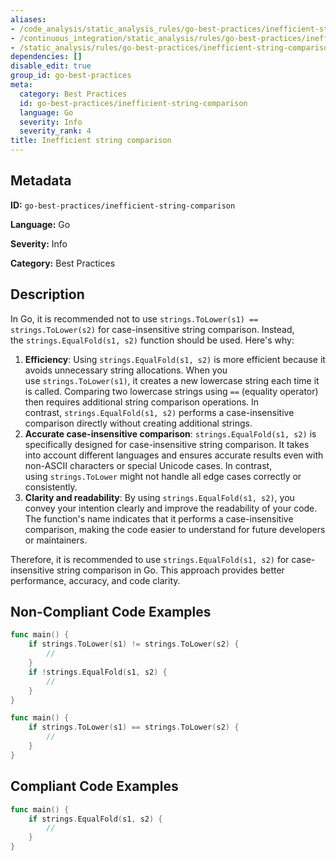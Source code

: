 ```yaml
---
aliases:
- /code_analysis/static_analysis_rules/go-best-practices/inefficient-string-comparison
- /continuous_integration/static_analysis/rules/go-best-practices/inefficient-string-comparison
- /static_analysis/rules/go-best-practices/inefficient-string-comparison
dependencies: []
disable_edit: true
group_id: go-best-practices
meta:
  category: Best Practices
  id: go-best-practices/inefficient-string-comparison
  language: Go
  severity: Info
  severity_rank: 4
title: Inefficient string comparison
---
```

<!--  SOURCED FROM https://github.com/DataDog/datadog-static-analyzer-rule-docs -->


## Metadata
**ID:** `go-best-practices/inefficient-string-comparison`

**Language:** Go

**Severity:** Info

**Category:** Best Practices

## Description
In Go, it is recommended not to use `strings.ToLower(s1) == strings.ToLower(s2)` for case-insensitive string comparison. Instead, the `strings.EqualFold(s1, s2)` function should be used. Here's why:

1.  **Efficiency**: Using `strings.EqualFold(s1, s2)` is more efficient because it avoids unnecessary string allocations. When you use `strings.ToLower(s1)`, it creates a new lowercase string each time it is called. Comparing two lowercase strings using `==` (equality operator) then requires additional string comparison operations. In contrast, `strings.EqualFold(s1, s2)` performs a case-insensitive comparison directly without creating additional strings.
2.  **Accurate case-insensitive comparison**: `strings.EqualFold(s1, s2)` is specifically designed for case-insensitive string comparison. It takes into account different languages and ensures accurate results even with non-ASCII characters or special Unicode cases. In contrast, using `strings.ToLower` might not handle all edge cases correctly or consistently.
3.  **Clarity and readability**: By using `strings.EqualFold(s1, s2)`, you convey your intention clearly and improve the readability of your code. The function's name indicates that it performs a case-insensitive comparison, making the code easier to understand for future developers or maintainers.

Therefore, it is recommended to use `strings.EqualFold(s1, s2)` for case-insensitive string comparison in Go. This approach provides better performance, accuracy, and code clarity.

## Non-Compliant Code Examples
```go
func main() {
    if strings.ToLower(s1) != strings.ToLower(s2) {
        //
    }
    if !strings.EqualFold(s1, s2) {
        //
    }
}
```

```go
func main() {
    if strings.ToLower(s1) == strings.ToLower(s2) {
        //
    }
}
```

## Compliant Code Examples
```go
func main() {
    if strings.EqualFold(s1, s2) {
        //
    }
}
```
